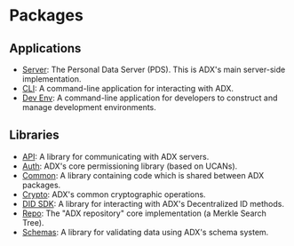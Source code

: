 # Packages

## Applications

- [Server](./server): The Personal Data Server (PDS). This is ADX's main server-side implementation.
- [CLI](./cli): A command-line application for interacting with ADX.
- [Dev Env](./dev-env): A command-line application for developers to construct and manage development environments.

## Libraries

- [API](./api): A library for communicating with ADX servers.
- [Auth](./auth): ADX's core permissioning library (based on UCANs).
- [Common](./common): A library containing code which is shared between ADX packages.
- [Crypto](./crypto): ADX's common cryptographic operations.
- [DID SDK](./did-sdk): A library for interacting with ADX's Decentralized ID methods.
- [Repo](./repo): The "ADX repository" core implementation (a Merkle Search Tree).
- [Schemas](./schemas/): A library for validating data using ADX's schema system.
